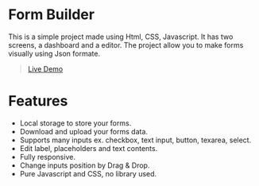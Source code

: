 # Form Builder

This is a simple project made using Html, CSS, Javascript. It has two screens, a dashboard and a editor.
The project allow you to make forms visually using Json formate. 

> [Live Demo](https://wtricks.github.io/form-builder)

# Features

- Local storage to store your forms.
- Download and upload your forms data.
- Supports many inputs ex. checkbox, text input, button, texarea, select.
- Edit label, placeholders and text contents.
- Fully responsive.
- Change inputs position by Drag & Drop.
- Pure Javascript and CSS, no library used.
